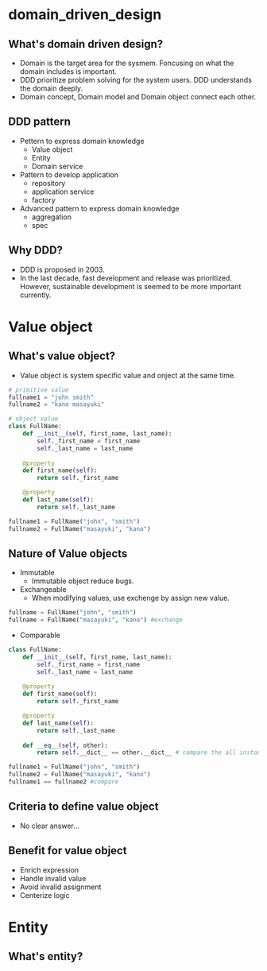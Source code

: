 # domain_driven_design

## What's domain driven design?
- Domain is the target area for the sysmem. Foncusing on what the domain includes is important.
- DDD prioritize problem solving for the system users. DDD understands the domain deeply.
- Domain concept, Domain model and Domain object connect each other.

## DDD pattern
- Pettern to express domain knowledge
    - Value object
    - Entity
    - Domain service
- Pattern to develop application
    - repository
    - application service
    - factory
- Advanced pattern to express domain knowledge
    - aggregation
    - spec

## Why DDD?
- DDD is proposed in 2003.
- In the last decade, fast development and release was prioritized. However, sustainable development is seemed to be more important currently.

# Value object
## What's value object?
- Value object is system specific value and onject at the same time.

```python
# primitive value
fullname1 = "john smith"
fullname2 = "kano masayuki"

# object value
class FullName:
    def __init__(self, first_name, last_name):
        self._first_name = first_name
        self._last_name = last_name
    
    @property
    def first_name(self):
        return self._first_name

    @property
    def last_name(self):
        return self._last_name

fullname1 = FullName("john", "smith")
fullname2 = FullName("masayuki", "kano")
```
## Nature of Value objects
- Immutable
    - Immutable object reduce bugs.
- Exchangeable
    - When modifying values, use exchenge by assign new value.

```python
fullname = FullName("john", "smith")
fullname = FullName("masayuki", "kano") #exchange
```
- Comparable
```python
class FullName:
    def __init__(self, first_name, last_name):
        self._first_name = first_name
        self._last_name = last_name
    
    @property
    def first_name(self):
        return self._first_name

    @property
    def last_name(self):
        return self._last_name
    
    def __eq__(self, other):
        return self.__dict__ == other.__dict__ # compare the all instance variables    

fullname1 = FullName("john", "smith")
fullname2 = FullName("masayuki", "kano")
fullname1 == fullname2 #compare
```
## Criteria to define value object
- No clear answer...

## Benefit for value object
- Enrich expression
- Handle invalid value
- Avoid invalid assignment
- Centerize logic

# Entity
## What's entity?

